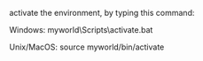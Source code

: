 activate the environment, by typing this command:



Windows:
myworld\Scripts\activate.bat

Unix/MacOS:
source myworld/bin/activate
